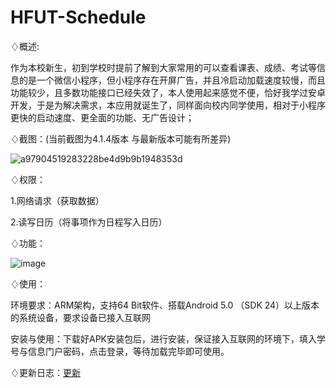 # HFUT-Schedule

♢概述:

作为本校新生，初到学校时提前了解到大家常用的可以查看课表、成绩、考试等信息的是一个微信小程序，但小程序存在开屏广告，并且冷启动加载速度较慢，而且功能较少，且多数功能接口已经失效了，本人使用起来感觉不便，恰好我学过安卓开发，于是为解决需求，本应用就诞生了，同样面向校内同学使用，相对于小程序更快的启动速度、更全面的功能、无广告设计；

♢截图：(当前截图为4.1.4版本 与最新版本可能有所差异)

![a97904519283228be4d9b9b1948353d](https://github.com/Chiu-xaH/HFUT-Schedule/assets/116127902/5662d7b7-6495-44dd-9109-b014b88f8d40)

♢权限：

1.网络请求（获取数据）

2.读写日历（将事项作为日程写入日历）

♢功能：

![image](https://github.com/Chiu-xaH/HFUT-Schedule/assets/116127902/421e3664-1cc9-485b-81ed-52354c9c79a4)

♢使用：

环境要求：ARM架构，支持64 Bit软件、搭载Android 5.0 （SDK 24）以上版本的系统设备，要求设备已接入互联网

安装与使用：下载好APK安装包后，进行安装，保证接入互联网的环境下，填入学号与信息门户密码，点击登录，等待加载完毕即可使用。

♢更新日志：[更新](#Update)


